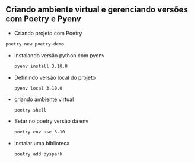 

## Criando ambiente virtual e gerenciando versões com Poetry e Pyenv

- Criando projeto com Poetry

```bash
poetry new poetry-demo

```

- instalando versão python com pyenv 

  ```bash
  pyenv install 3.10.0
  ```

- Definindo versão local do projeto

  ```
  pyenv local 3.10.0
  ```

- criando ambiente virtual 

  ```bash
  poetry shell
  ```

- Setar no poetry versão da env 

  ```bash 
  poetry env use 3.10
  ```

- instalar uma biblioteca

  ``` bash
  poetry add pyspark 
  ```

  